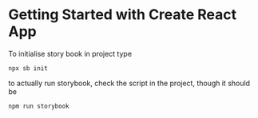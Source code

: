 # Getting Started with Create React App

To initialise story book in project type

```
npx sb init
```


to actually run storybook, check the script in the project, though it should be 

```
npm run storybook
```